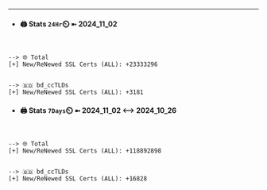 

---
- #### 🖨️ **Stats** `24Hr`⏲️ ➼ 2024_11_02
```console


--> 🌐 Total
[+] New/ReNewed SSL Certs (ALL): +23333296


--> 🇧🇩 bd_ccTLDs
[+] New/ReNewed SSL Certs (ALL): +3181

```

- #### 🖨️ **Stats** `7Days`⏲️ ➼ 2024_11_02 <--> 2024_10_26
```console


--> 🌐 Total
[+] New/ReNewed SSL Certs (ALL): +118892898


--> 🇧🇩 bd_ccTLDs
[+] New/ReNewed SSL Certs (ALL): +16828

```


